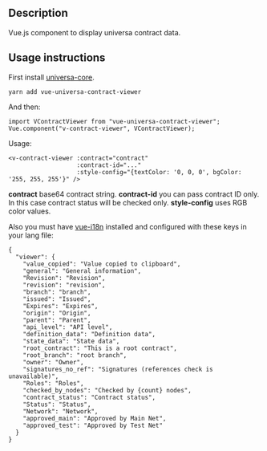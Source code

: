 
## Description ##

Vue.js component to display universa contract data.

## Usage instructions ##

First install [universa-core](https://www.npmjs.com/package/universa-core).

    yarn add vue-universa-contract-viewer

And then:

    import VContractViewer from "vue-universa-contract-viewer";
    Vue.component("v-contract-viewer", VContractViewer);

Usage:

    <v-contract-viewer :contract="contract"
                       :contract-id="..."
                       :style-config="{textColor: '0, 0, 0', bgColor: '255, 255, 255'}" />

**contract** base64 contract string.
**contract-id** you can pass contract ID only. In this case contract status will be checked only.
**style-config** uses RGB color values.

Also you must have [vue-i18n](https://www.npmjs.com/package/vue-i18n) installed and configured with these keys in your lang file:

    {
      "viewer": {
        "value_copied": "Value copied to clipboard",
	    "general": "General information",
	    "Revision": "Revision",
	    "revision": "revision",
	    "branch": "branch",
	    "issued": "Issued",
	    "Expires": "Expires",
	    "origin": "Origin",
	    "parent": "Parent",
	    "api_level": "API level",
	    "definition_data": "Definition data",
	    "state_data": "State data",
	    "root_contract": "This is a root contract",
	    "root_branch": "root branch",
	    "owner": "Owner",
	    "signatures_no_ref": "Signatures (references check is unavailable)",
	    "Roles": "Roles",
	    "checked_by_nodes": "Checked by {count} nodes",
	    "contract_status": "Contract status",
	    "Status": "Status",
	    "Network": "Network",
	    "approved_main": "Approved by Main Net",
	    "approved_test": "Approved by Test Net"
      }
    }
